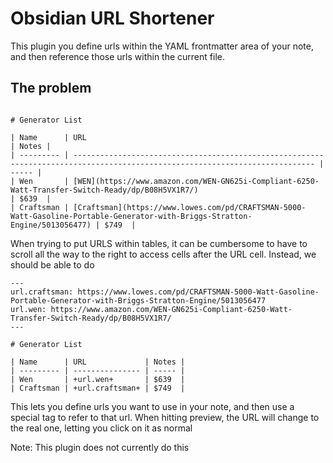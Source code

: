 # Obsidian URL Shortener

This plugin you define urls within the YAML frontmatter area of your note, and then reference those urls within the current file.

## The problem

```

# Generator List

| Name      | URL                                                                                                                          | Notes |
| --------- | ---------------------------------------------------------------------------------------------------------------------------- | ----- |
| Wen       | [WEN](https://www.amazon.com/WEN-GN625i-Compliant-6250-Watt-Transfer-Switch-Ready/dp/B08H5VX1R7/)                            | $639  |
| Craftsman | [Craftsman](https://www.lowes.com/pd/CRAFTSMAN-5000-Watt-Gasoline-Portable-Generator-with-Briggs-Stratton-Engine/5013056477) | $749  |

```

When trying to put URLS within tables, it can be cumbersome to have to scroll all the way to the right to access cells after the URL cell.  Instead, we should be able to do

```
---
url.craftsman: https://www.lowes.com/pd/CRAFTSMAN-5000-Watt-Gasoline-Portable-Generator-with-Briggs-Stratton-Engine/5013056477
url.wen: https://www.amazon.com/WEN-GN625i-Compliant-6250-Watt-Transfer-Switch-Ready/dp/B08H5VX1R7/
---

# Generator List

| Name      | URL             | Notes |
| --------- | --------------- | ----- |
| Wen       | +url.wen+       | $639  | 
| Craftsman | +url.craftsman+ | $749  |

```

This lets you define urls you want to use in your note, and then use a special tag to refer to that url.  When hitting preview, the URL will change to the real one, letting you click on it as normal

Note: This plugin does not currently do this
